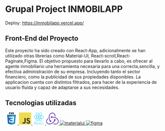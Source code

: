 # Grupal Project INMOBILAPP

Deploy: https://inmobilapp.vercel.app/

## Front-End del Proyecto
Este proyecto ha sido creado con React-App, adicionalmente se han utilizado otras librerias como Material-UI, React-scroll,React-Paginate,Figma.
El objetivo propuesto para llevarlo a cabo, es ofrecer al agente inmobiliario  una herramienta necesaria para una correcta,sencilla, y efectiva administración de su empresa. Incluyendo tanto el sector financiero, como la publicidad de sus propiedades disponibles. 
La applicacion cuenta con distintos filtrados, para hacer de la experiencia de usuario fluida y capaz de adaptarse a sus necesidades.


## Tecnologias utilizadas

</a> <a href="https://www.w3schools.com/css/" target="_blank" rel="noreferrer"> <img src="https://raw.githubusercontent.com/devicons/devicon/master/icons/css3/css3-original-wordmark.svg" alt="css3" width="40" height="40"/> </a>   <a href="https://developer.mozilla.org/en-US/docs/Web/JavaScript" target="_blank" rel="noreferrer"> <img src="https://raw.githubusercontent.com/devicons/devicon/master/icons/javascript/javascript-original.svg" alt="javascript" width="40" height="40"/> </a> <a href="https://reactjs.org/" target="_blank" rel="noreferrer"> <img src="https://raw.githubusercontent.com/devicons/devicon/master/icons/react/react-original-wordmark.svg" alt="react" width="40" height="40"/> </a> <a href="https://redux.js.org" target="_blank" rel="noreferrer"> <img src="https://raw.githubusercontent.com/devicons/devicon/master/icons/redux/redux-original.svg" alt="redux" width="40" height="40"/> </a> 
  <a href="https://mui.com/" target="_blank" rel="noreferrer"> <img src="https://res.cloudinary.com/practicaldev/image/fetch/s--LFWl5c2M--/c_imagga_scale,f_auto,fl_progressive,h_420,q_auto,w_1000/https://dev-to-uploads.s3.amazonaws.com/i/cai5zk71pnimmuuv9vik.png" alt="materialui" width="40" height="40"/> </a> 
  <a href="https://www.figma.com/" target="_blank" rel="noreferrer"> <img src="https://cdn2.downdetector.com/static/uploads/c/300/0d4f7/figma2.png" alt="figma" width="40" height="40"/> </a> </p></p>
